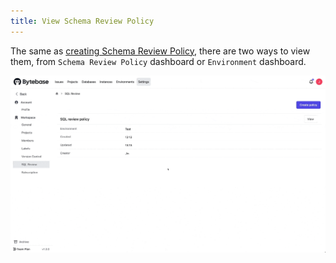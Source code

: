 ```yaml
---
title: View Schema Review Policy
---
```


The same as [creating Schema Review Policy](/docs/sql-review/review-policy/create-schema-review-policy), there are two ways to view them, from `Schema Review Policy` dashboard or `Environment` dashboard.

![schema-review-view](/static/docs/schema-review-view.gif)
